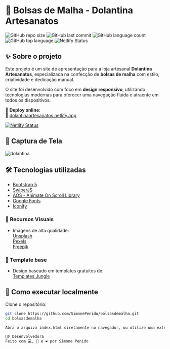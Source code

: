 # 🧶 Bolsas de Malha - Dolantina Artesanatos

![GitHub repo size](https://img.shields.io/github/repo-size/SimonePenido/bolsasdemalha)
![GitHub last commit](https://img.shields.io/github/last-commit/SimonePenido/bolsasdemalha)
![GitHub language count](https://img.shields.io/github/languages/count/SimonePenido/bolsasdemalha)
![GitHub top language](https://img.shields.io/github/languages/top/SimonePenido/bolsasdemalha)
![Netlify Status](https://api.netlify.com/api/v1/badges/1f82f09b-0000-0000-0000-000000000000/deploy-status) <!-- Substituir com badge real do Netlify se quiser -->

## ✨ Sobre o projeto

Este projeto é um site de apresentação para a loja artesanal **Dolantina Artesanatos**, especializada na confecção de **bolsas de malha** com estilo, criatividade e dedicação manual.

O site foi desenvolvido com foco em **design responsivo**, utilizando tecnologias modernas para oferecer uma navegação fluida e atraente em todos os dispositivos.

📌 **Deploy online**:  
🔗 [dolantinaartesanatos.netlify.app](https://dolantinaartesanatos.netlify.app/)

[![Netlify Status](https://api.netlify.com/api/v1/badges/SEU-ID-UNICO/deploy-status)](https://app.netlify.com/sites/dolantinaartesanatos/deploys)


## 📸 Captura de Tela


![dolantina](https://github.com/user-attachments/assets/3934f71a-2876-46cb-bfdb-700537b66b34)


## 🛠️ Tecnologias utilizadas

- [Bootstrap 5](https://getbootstrap.com/)
- [SwiperJS](https://swiperjs.com/)
- [AOS - Animate On Scroll Library](https://michalsnik.github.io/aos/)
- [Google Fonts](https://fonts.google.com/)
- [Iconify](https://iconify.design/)

### 🎨 Recursos Visuais

- Imagens de alta qualidade:  
  [Unsplash](https://unsplash.com/)  
  [Pexels](https://www.pexels.com/)  
  [Freepik](https://www.freepik.com/)

### 🧩 Template base

- Design baseado em templates gratuitos de:  
  [Templates Jungle](https://templatesjungle.gumroad.com/)

## 🚀 Como executar localmente

Clone o repositório:

```bash
git clone https://github.com/SimonePenido/bolsasdemalha.git
cd bolsasdemalha

Abra o arquivo index.html diretamente no navegador, ou utilize uma extensão como o Live Server (VS Code) para testar localmente com recarregamento automático.

🙋‍♀️ Desenvolvedora
Feito com 💻, 🎨 e ❤️ por Simone Penido


